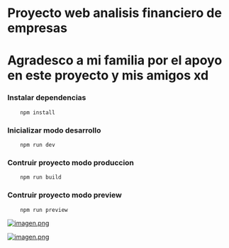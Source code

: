 
# Proyecto web analisis financiero de empresas
# Agradesco a mi familia por el apoyo en este proyecto y mis amigos xd


### Instalar dependencias
```shell
    npm install
```
 

### Inicializar modo desarrollo
```shell
    npm run dev
```

### Contruir proyecto modo produccion
```shell
    npm run build
```

### Contruir proyecto modo preview
```shell
    npm run preview
```
[![imagen.png](https://i.postimg.cc/QdFS2qhR/imagen.png)](https://postimg.cc/G41kYGBQ)

[![imagen.png](https://i.postimg.cc/zG4p8Rf3/imagen.png)](https://postimg.cc/JscjQ0ZW)
